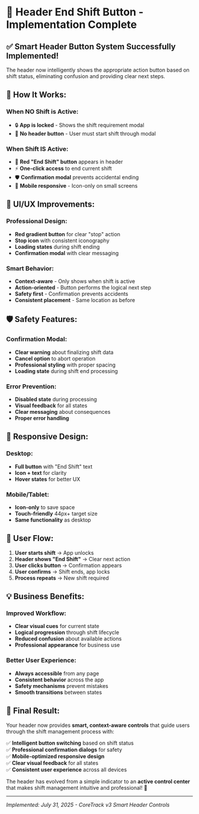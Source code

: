# 🔄 Header End Shift Button - Implementation Complete

## ✅ **Smart Header Button System Successfully Implemented!**

The header now intelligently shows the appropriate action button based on shift status, eliminating confusion and providing clear next steps.

## 🎯 **How It Works:**

### **When NO Shift is Active:**
- 🔒 **App is locked** - Shows the shift requirement modal
- 🚫 **No header button** - User must start shift through modal

### **When Shift IS Active:**
- 🔴 **Red "End Shift" button** appears in header
- ⚡ **One-click access** to end current shift
- 🛡️ **Confirmation modal** prevents accidental ending
- 📱 **Mobile responsive** - Icon-only on small screens

## 🎨 **UI/UX Improvements:**

### **Professional Design:**
- **Red gradient button** for clear "stop" action
- **Stop icon** with consistent iconography
- **Loading states** during shift ending
- **Confirmation modal** with clear messaging

### **Smart Behavior:**
- **Context-aware** - Only shows when shift is active
- **Action-oriented** - Button performs the logical next step
- **Safety first** - Confirmation prevents accidents
- **Consistent placement** - Same location as before

## 🛡️ **Safety Features:**

### **Confirmation Modal:**
- **Clear warning** about finalizing shift data
- **Cancel option** to abort operation
- **Professional styling** with proper spacing
- **Loading state** during shift end processing

### **Error Prevention:**
- **Disabled state** during processing
- **Visual feedback** for all states
- **Clear messaging** about consequences
- **Proper error handling**

## 📱 **Responsive Design:**

### **Desktop:**
- **Full button** with "End Shift" text
- **Icon + text** for clarity
- **Hover states** for better UX

### **Mobile/Tablet:**
- **Icon-only** to save space
- **Touch-friendly** 44px+ target size
- **Same functionality** as desktop

## 🔄 **User Flow:**

1. **User starts shift** → App unlocks
2. **Header shows "End Shift"** → Clear next action
3. **User clicks button** → Confirmation appears
4. **User confirms** → Shift ends, app locks
5. **Process repeats** → New shift required

## 💡 **Business Benefits:**

### **Improved Workflow:**
- **Clear visual cues** for current state
- **Logical progression** through shift lifecycle
- **Reduced confusion** about available actions
- **Professional appearance** for business use

### **Better User Experience:**
- **Always accessible** from any page
- **Consistent behavior** across the app
- **Safety mechanisms** prevent mistakes
- **Smooth transitions** between states

## 🎊 **Final Result:**

Your header now provides **smart, context-aware controls** that guide users through the shift management process with:

✅ **Intelligent button switching** based on shift status  
✅ **Professional confirmation dialogs** for safety  
✅ **Mobile-optimized responsive design**  
✅ **Clear visual feedback** for all states  
✅ **Consistent user experience** across all devices  

The header has evolved from a simple indicator to an **active control center** that makes shift management intuitive and professional! 🚀

---

*Implemented: July 31, 2025 - CoreTrack v3 Smart Header Controls*
